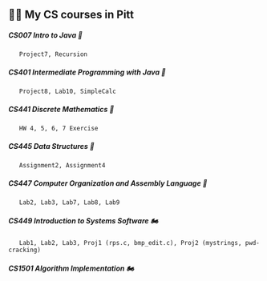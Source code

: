 ## 👨‍💻 My CS courses in Pitt

##### CS007 Intro to Java 🏁
       Project7, Recursion
##### CS401 Intermediate Programming with Java 🏁
       Project8, Lab10, SimpleCalc
##### CS441 Discrete Mathematics 🏁
       HW 4, 5, 6, 7 Exercise
##### CS445 Data Structures 🏁
       Assignment2, Assignment4
##### CS447 Computer Organization and Assembly Language 🏁
       Lab2, Lab3, Lab7, Lab8, Lab9
##### CS449 Introduction to Systems Software 🏍
       Lab1, Lab2, Lab3, Proj1 (rps.c, bmp_edit.c), Proj2 (mystrings, pwd-cracking)
##### CS1501 Algorithm Implementation 🏍


